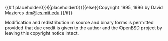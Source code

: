 {{#if placeholder0}}{{placeholder0}}{{else}}Copyright 1995, 1996 by David Mazieres <dm@lcs.mit.edu>.{{/if}}

 Modification and redistribution in source and binary forms is permitted provided that due credit is given to the author and the OpenBSD project by leaving this copyright notice intact.